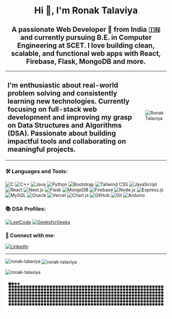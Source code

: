 <h1 align="center">Hi 👋, I'm Ronak Talaviya</h1>
<h2 align="center">A passionate Web Developer 🚀 from India 🇮🇳 and currently pursuing B.E. in Computer Engineering at SCET. I love building clean, scalable, and functional web apps with React, Firebase, Flask, MongoDB and more.</h2>

<table>
  <tr>
    <td>
      <h2>
        I'm enthusiastic about real-world problem solving and consistently learning new technologies. Currently focusing on full-stack web development and improving my grasp on Data Structures and Algorithms (DSA). Passionate about building impactful tools and collaborating on meaningful projects.
      </h2>
    </td>
    <td>
      <img src="https://media.giphy.com/media/qgQUggAC3Pfv687qPC/giphy.gif" alt="Ronak Talaviya" width="500"/>
    </td>
  </tr>
</table>

<h3 align="left">🛠️ Languages and Tools:</h3>

![C](https://img.shields.io/badge/C-%2300599C.svg?style=for-the-badge&logo=c&logoColor=white)
![C++](https://img.shields.io/badge/C++-%2300599C.svg?style=for-the-badge&logo=c%2B%2B&logoColor=white)
![Java](https://img.shields.io/badge/Java-%23ED8B00.svg?style=for-the-badge&logo=openjdk&logoColor=white)
![Python](https://img.shields.io/badge/Python-%233776AB.svg?style=for-the-badge&logo=python&logoColor=white)
![Bootstrap](https://img.shields.io/badge/Bootstrap-%23563D7C.svg?style=for-the-badge&logo=bootstrap&logoColor=white)
![Tailwind CSS](https://img.shields.io/badge/Tailwind_CSS-%2338B2AC.svg?style=for-the-badge&logo=tailwind-css&logoColor=white)
![JavaScript](https://img.shields.io/badge/JavaScript-F7DF1E.svg?style=for-the-badge&logo=javascript&logoColor=black)
![React](https://img.shields.io/badge/React-%2320232A.svg?style=for-the-badge&logo=react&logoColor=%2361DAFB)
![Next.js](https://img.shields.io/badge/Next.js-black?style=for-the-badge&logo=next.js&logoColor=white)
![Flask](https://img.shields.io/badge/Flask-%23000.svg?style=for-the-badge&logo=flask&logoColor=white)
![MongoDB](https://img.shields.io/badge/MongoDB-%234ea94b.svg?style=for-the-badge&logo=mongodb&logoColor=white)
![Firebase](https://img.shields.io/badge/Firebase-%23039BE5.svg?style=for-the-badge&logo=firebase)
![Node.js](https://img.shields.io/badge/Node.js-6DA55F?style=for-the-badge&logo=node.js&logoColor=white)
![Express.js](https://img.shields.io/badge/Express.js-%23404d59.svg?style=for-the-badge&logo=express&logoColor=white)
![MySQL](https://img.shields.io/badge/MySQL-%2300f.svg?style=for-the-badge&logo=mysql&logoColor=white)
![Oracle](https://img.shields.io/badge/Oracle-F80000?style=for-the-badge&logo=oracle&logoColor=white)
![Vercel](https://img.shields.io/badge/Vercel-000000.svg?style=for-the-badge&logo=vercel&logoColor=white)
![Chart.js](https://img.shields.io/badge/Chart.js-FF6384?style=for-the-badge&logo=chartdotjs&logoColor=white)
![GitHub](https://img.shields.io/badge/GitHub-%23121011.svg?style=for-the-badge&logo=github&logoColor=white)
![Git](https://img.shields.io/badge/Git-%23F05032.svg?style=for-the-badge&logo=git&logoColor=white)
![Arduino](https://img.shields.io/badge/Arduino-%2300979D.svg?style=for-the-badge&logo=arduino&logoColor=white)

<h3 align="left">📚 DSA Profiles:</h3>

[![LeetCode](https://img.shields.io/badge/LeetCode-%23000000.svg?style=for-the-badge&logo=leetcode&logoColor=yellow)](https://leetcode.com/)
[![GeeksforGeeks](https://img.shields.io/badge/GeeksforGeeks-%2300FF00.svg?style=for-the-badge&logo=geeksforgeeks&logoColor=white)](https://www.geeksforgeeks.org/)

<h3 align="left">🤝 Connect with me:</h3>

[![LinkedIn](https://img.shields.io/badge/LinkedIn-%230077B5.svg?style=for-the-badge&logo=linkedin&logoColor=white)](https://www.linkedin.com/in/ronak-talaviya/)

---

<p>
  <img align="left" src="https://github-readme-stats.vercel.app/api/top-langs?username=Ronak501&show_icons=true&locale=en&layout=compact" alt="ronak-talaviya" />
</p>
<p>
  &nbsp;<img align="center" src="https://github-readme-stats.vercel.app/api?username=Ronak501&show_icons=true&locale=en" alt="ronak-talaviya" />
</p>
<p>
  <img align="center" src="https://github-readme-streak-stats.herokuapp.com/?user=Ronak501&" alt="ronak-talaviya" />
</p>

<picture>
  <source media="(prefers-color-scheme: dark)" srcset="https://raw.githubusercontent.com/Ronak501/Ronak501/output/github-snake-dark.svg" />
  <source media="(prefers-color-scheme: light)" srcset="https://raw.githubusercontent.com/Ronak501/Ronak501/output/github-snake.svg" />
  <img alt="github-snake" src="https://raw.githubusercontent.com/Ronak501/Ronak501/output/github-snake.svg" />
</picture>
